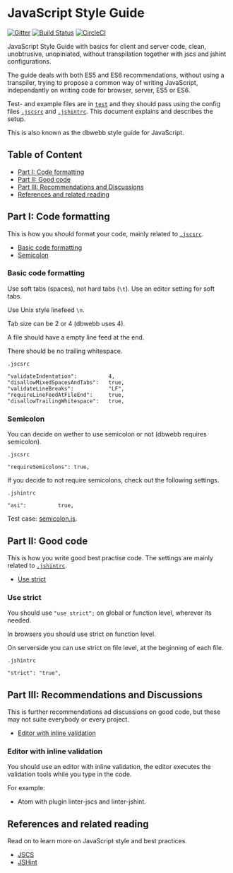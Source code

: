 JavaScript Style Guide
==================================

[![Gitter](https://badges.gitter.im/canax/javascript-style-guide.svg)](https://gitter.im/canax/javascript-style-guide?utm_source=badge&utm_medium=badge&utm_campaign=pr-badge&utm_content=body_badge)
[![Build Status](https://travis-ci.org/canax/javascript-style-guide.svg?branch=master)](https://travis-ci.org/canax/javascript-style-guide)
[![CircleCI](https://circleci.com/gh/canax/javascript-style-guide.svg?style=svg)](https://circleci.com/gh/canax/javascript-style-guide)

JavaScript Style Guide with basics for client and server code, clean, unobtrusive, unopiniated, without transpilation together with jscs and jshint configurations.

The guide deals with both ES5 and ES6 recommendations, without using a transpiler, trying to propose a common way of writing JavaScript, independantly on writing code for browser, server, ES5 or ES6.

Test- and example files are in [`test`](test) and they should pass using the config files [`.jscsrc`](.jscsrc) and [`.jshintrc`](.jshintrc). This document explains and describes the setup.

This is also known as the dbwebb style guide for JavaScript.



Table of Content
----------------------------------

* [Part I: Code formatting](#part-i-code-formatting)
* [Part II: Good code](#part-ii-good-code)
* [Part III: Recommendations and Discussions](#part-iii-recommendations-and-discussions)
* [References and related reading](#references-and-related-reading)



Part I: Code formatting
----------------------------------

This is how you should format your code, mainly related to [`.jscsrc`](.jscsrc).

* [Basic code formatting](#basic-code-formatting)
* [Semicolon](#semicolon)



### Basic code formatting

Use soft tabs (spaces), not hard tabs (`\t`). Use an editor setting for soft tabs.

Use Unix style linefeed `\n`.

Tab size can be 2 or 4 (dbwebb uses 4).

A file should have a empty line feed at the end.

There should be no trailing whitespace.

`.jscsrc`

```
"validateIndentation":          4,
"disallowMixedSpacesAndTabs":   true,
"validateLineBreaks":           "LF",
"requireLineFeedAtFileEnd":     true,
"disallowTrailingWhitespace":   true,
```



### Semicolon

You can decide on wether to use semicolon or not (dbwebb requires semicolon).

`.jscsrc`

```
"requireSemicolons": true,
```

If you decide to not require semicolons, check out the following settings.

`.jshintrc`

```
"asi":          true,
```

Test case: [semicolon.js](test/semicolon.js).



Part II: Good code
----------------------------------

This is how you write good best practise code. The settings are mainly related to [`.jshintrc`](.jshintrc).

* [Use strict](#use-strict)



### Use strict

You should use `"use strict";` on global or function level, wherever its needed.

In browsers you should use strict on function level.

On serverside you can use strict on file level, at the beginning of each file.

`.jshintrc`

```
"strict": "true",
```



Part III: Recommendations and Discussions
----------------------------------

This is further recommendations ad discussions on good code, but these may not suite everybody or every project.

* [Editor with inline validation](#editor-with-inline-validation)



### Editor with inline validation

You should use an editor with inline validation, the editor executes the validation tools while you type in the code.

For example:

* Atom with plugin linter-jscs and linter-jshint.
 


References and related reading
----------------------------------

Read on to learn more on JavaScript style and best practices.

* [JSCS](http://jscs.info/)
* [JSHint](http://jshint.com/)

